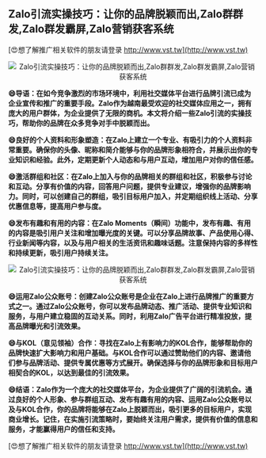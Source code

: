 ## **Zalo引流实操技巧：让你的品牌脱颖而出,Zalo群群发,Zalo群发霸屏,Zalo营销获客系统**

[😍想了解推广相关软件的朋友请登录 http://www.vst.tw](http://www.vst.tw)

 <center><img src="https://vst.tw/MP4/tuiguang/png/3.png" alt="Zalo引流实操技巧：让你的品牌脱颖而出,Zalo群群发,Zalo群发霸屏,Zalo营销获客系统"></center>

**😄导语：在如今竞争激烈的市场环境中，利用社交媒体平台进行品牌引流已成为企业宣传和推广的重要手段。Zalo作为越南最受欢迎的社交媒体应用之一，拥有庞大的用户群体，为企业提供了无限的商机。本文将介绍一些Zalo引流的实操技巧，帮助你的品牌在众多竞争对手中脱颖而出。**

**😄良好的个人资料和形象塑造：在Zalo上建立一个专业、有吸引力的个人资料非常重要。确保你的头像、昵称和简介能够与你的品牌形象相符合，并展示出你的专业知识和经验。此外，定期更新个人动态和与用户互动，增加用户对你的信任感。**

**😄激活群组和社区：在Zalo上加入与你的品牌相关的群组和社区，积极参与讨论和互动。分享有价值的内容，回答用户问题，提供专业建议，增强你的品牌影响力。同时，可以创建自己的群组，吸引目标用户加入，并定期组织线上活动、分享优惠信息等，提高用户参与度。**

**😄发布有趣和有用的内容：在Zalo Moments（瞬间）功能中，发布有趣、有用的内容是吸引用户关注和增加曝光度的关键。可以分享品牌故事、产品使用心得、行业新闻等内容，以及与用户相关的生活资讯和趣味话题。注意保持内容的多样性和持续更新，吸引用户持续关注。**

 <center><img src="https://vst.tw/MP4/tuiguang/png/1.png" alt="Zalo引流实操技巧：让你的品牌脱颖而出,Zalo群群发,Zalo群发霸屏,Zalo营销获客系统"></center>

**😄运用Zalo公众账号：创建Zalo公众账号是企业在Zalo上进行品牌推广的重要方式之一。通过Zalo公众账号，你可以发布品牌动态、推广活动、提供专业知识和服务，与用户建立稳固的互动关系。同时，利用Zalo广告平台进行精准投放，提高品牌曝光和引流效果。**

**😄与KOL（意见领袖）合作：寻找在Zalo上有影响力的KOL合作，能够帮助你的品牌快速扩大影响力和用户基础。与KOL合作可以通过赞助他们的内容、邀请他们参与品牌活动、提供专属优惠等方式展开。确保选择与你的品牌形象和目标用户相契合的KOL，以达到最佳的引流效果。**

**😄结语：Zalo作为一个庞大的社交媒体平台，为企业提供了广阔的引流机会。通过良好的个人形象、参与群组互动、发布有趣有用的内容、运用Zalo公众账号以及与KOL合作，你的品牌将能够在Zalo上脱颖而出，吸引更多的目标用户，实现商业增长。记住，在实施引流策略时，要始终关注用户需求，提供有价值的信息和服务，才能赢得用户的信任和支持。**

[😍想了解推广相关软件的朋友请登录 http://www.vst.tw](http://www.vst.tw)



